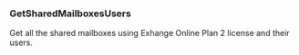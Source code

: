### GetSharedMailboxesUsers

Get all the shared mailboxes using Exhange Online Plan 2 license and their users.
